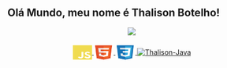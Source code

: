 ## Olá Mundo, meu nome é Thalison Botelho!
<div align="center">
  <a href="https://github.com/ThalisonBotz">
  <img height="180em" src="https://github-readme-stats.vercel.app/api?username=ThalisonBotz&show_icons=true&theme=dark&include_all_commits=true&count_private=true"/>
<div style="display: inline_block"><br>
  <img align="center" alt="Thalison-Js" height="30" width="40" src="https://raw.githubusercontent.com/devicons/devicon/master/icons/javascript/javascript-plain.svg">
  <img align="center" alt="Thalison-HTML" height="30" width="40" src="https://raw.githubusercontent.com/devicons/devicon/master/icons/html5/html5-original.svg">
  <img align="center" alt="Thalison-CSS" height="30" width="40" src="https://raw.githubusercontent.com/devicons/devicon/master/icons/css3/css3-original.svg">
  <img align="center" alt="Thalison-Java" height="30" width="40" src="https://cdn.jsdelivr.net/gh/devicons/devicon/icons/java/java-original.svg" />
</div>
</div>

